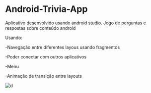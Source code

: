 # Android-Trivia-App
Aplicativo desenvolvido usando android studio. Jogo de perguntas e respostas sobre conteúdo android

Usando:

-Navegação entre diferentes layous usando fragmentos

-Poder conectar com outros aplicativos

-Menu

-Animação de transição entre layouts

![d](https://user-images.githubusercontent.com/36930457/95007291-6fb8da80-05e4-11eb-92d5-c5f1551e93ef.png)
